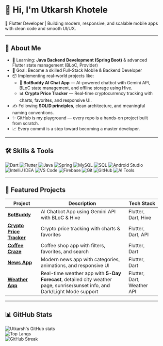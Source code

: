 # 👋 Hi, I'm Utkarsh Khotele  

🚀 Flutter Developer | Building modern, responsive, and scalable mobile apps with clean code and smooth UI/UX.  

---

## 💫 About Me  
- 🌱 Learning: **Java Backend Development (Spring Boot)** & advanced Flutter state management (BLoC, Provider)  
- 🎯 Goal: Become a skilled Full-Stack Mobile & Backend Developer  
- 📦 Implementing real-world projects like:  
  - 🤖 **BotBuddy AI Chat App** — AI-powered chatbot with Gemini API, BLoC state management, and offline storage using Hive.  
  - 📊 **Crypto Price Tracker** — Real-time cryptocurrency tracking with charts, favorites, and responsive UI.  
- ✍️ Following **SOLID principles**, clean architecture, and meaningful naming conventions.  
- ✨ GitHub is my playground — every repo is a hands-on project built from scratch.  
- 📈 Every commit is a step toward becoming a master developer.  

---

## 🛠 Skills & Tools  

![Dart](https://img.shields.io/badge/Dart-%230175C2.svg?style=for-the-badge&logo=dart&logoColor=white)
![Flutter](https://img.shields.io/badge/Flutter-%2302569B.svg?style=for-the-badge&logo=flutter&logoColor=white)
![Java](https://img.shields.io/badge/Java-%23ED8B00.svg?style=for-the-badge&logo=openjdk&logoColor=white)
![Spring](https://img.shields.io/badge/Spring-%236DB33F.svg?style=for-the-badge&logo=spring&logoColor=white)
![MySQL](https://img.shields.io/badge/MySQL-%234479A1.svg?style=for-the-badge&logo=mysql&logoColor=white)
![SQL](https://img.shields.io/badge/SQL-%23025E8C.svg?style=for-the-badge&logo=database&logoColor=white)
![Android Studio](https://img.shields.io/badge/Android%20Studio-%233DDC84.svg?style=for-the-badge&logo=androidstudio&logoColor=white)
![IntelliJ IDEA](https://img.shields.io/badge/IntelliJ%20IDEA-%23000000.svg?style=for-the-badge&logo=intellijidea&logoColor=white)
![VS Code](https://img.shields.io/badge/VS%20Code-%23007ACC.svg?style=for-the-badge&logo=visualstudiocode&logoColor=white)
![Firebase](https://img.shields.io/badge/Firebase-%23FFCA28.svg?style=for-the-badge&logo=firebase&logoColor=black)
![Git](https://img.shields.io/badge/Git-%23F05033.svg?style=for-the-badge&logo=git&logoColor=white)
![GitHub](https://img.shields.io/badge/GitHub-%23121011.svg?style=for-the-badge&logo=github&logoColor=white)
![AI Tools](https://img.shields.io/badge/AI%20Tools-%23FF6F00.svg?style=for-the-badge&logo=openai&logoColor=white)

---

## 📌 Featured Projects  
| Project | Description | Tech Stack |
|---------|-------------|------------|
| [**BotBuddy**](https://github.com/Utkarshkhotele/BotBuddy) | AI Chatbot App using Gemini API with BLoC & Hive | Flutter, Dart, Hive |
| [**Crypto Price Tracker**](https://github.com/Utkarshkhotele/CryptoPriceTracker) | Crypto price tracking with charts & favorites | Flutter, Dart, API |
| [**Coffee Craze**](https://github.com/Utkarshkhotele/Coffee-Craze) | Coffee shop app with filters, favorites, and search | Flutter, Dart |
| [**News App**](https://github.com/Utkarshkhotele/NEWS-APP) | Modern news app with categories, animations, and responsive UI | Flutter, Dart |
| [**Weather App**](https://github.com/Utkarshkhotele/weather_app) | Real-time weather app with **5-Day Forecast**, detailed city weather page, sunrise/sunset info, and Dark/Light Mode support | Flutter, Dart, Weather API |

---

## 📊 GitHub Stats  

![Utkarsh's GitHub stats](https://github-readme-stats.vercel.app/api?username=Utkarshkhotele&show_icons=true&theme=radical)  
![Top Langs](https://github-readme-stats.vercel.app/api/top-langs/?username=Utkarshkhotele&layout=compact&theme=radical)  
![GitHub Streak](https://github-readme-streak-stats.herokuapp.com/?user=Utkarshkhotele)


